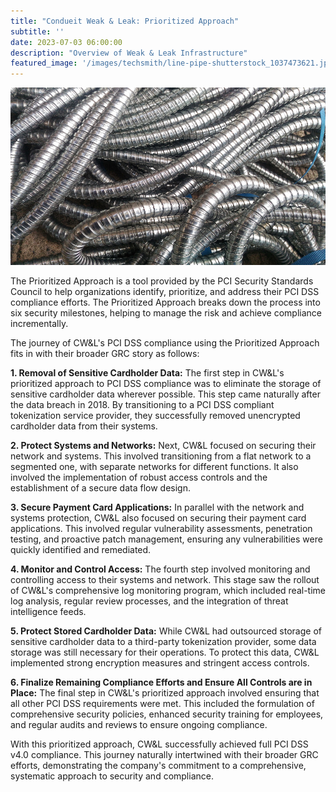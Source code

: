 ```yaml
---
title: "Condueit Weak & Leak: Prioritized Approach"
subtitle: ''
date: 2023-07-03 06:00:00
description: "Overview of Weak & Leak Infrastructure"
featured_image: '/images/techsmith/line-pipe-shutterstock_1037473621.jpg'
---
```


![](/images/techsmith/line-pipe-shutterstock_1037473621.jpg)

The Prioritized Approach is a tool provided by the PCI Security Standards Council to help organizations identify, prioritize, and address their PCI DSS compliance efforts. The Prioritized Approach breaks down the process into six security milestones, helping to manage the risk and achieve compliance incrementally. 

The journey of CW&L's PCI DSS compliance using the Prioritized Approach fits in with their broader GRC story as follows:

**1. Removal of Sensitive Cardholder Data:** 
The first step in CW&L's prioritized approach to PCI DSS compliance was to eliminate the storage of sensitive cardholder data wherever possible. This step came naturally after the data breach in 2018. By transitioning to a PCI DSS compliant tokenization service provider, they successfully removed unencrypted cardholder data from their systems.

**2. Protect Systems and Networks:**
Next, CW&L focused on securing their network and systems. This involved transitioning from a flat network to a segmented one, with separate networks for different functions. It also involved the implementation of robust access controls and the establishment of a secure data flow design.

**3. Secure Payment Card Applications:**
In parallel with the network and systems protection, CW&L also focused on securing their payment card applications. This involved regular vulnerability assessments, penetration testing, and proactive patch management, ensuring any vulnerabilities were quickly identified and remediated.

**4. Monitor and Control Access:**
The fourth step involved monitoring and controlling access to their systems and network. This stage saw the rollout of CW&L's comprehensive log monitoring program, which included real-time log analysis, regular review processes, and the integration of threat intelligence feeds.

**5. Protect Stored Cardholder Data:**
While CW&L had outsourced storage of sensitive cardholder data to a third-party tokenization provider, some data storage was still necessary for their operations. To protect this data, CW&L implemented strong encryption measures and stringent access controls.

**6. Finalize Remaining Compliance Efforts and Ensure All Controls are in Place:**
The final step in CW&L's prioritized approach involved ensuring that all other PCI DSS requirements were met. This included the formulation of comprehensive security policies, enhanced security training for employees, and regular audits and reviews to ensure ongoing compliance.

With this prioritized approach, CW&L successfully achieved full PCI DSS v4.0 compliance. This journey naturally intertwined with their broader GRC efforts, demonstrating the company's commitment to a comprehensive, systematic approach to security and compliance.
